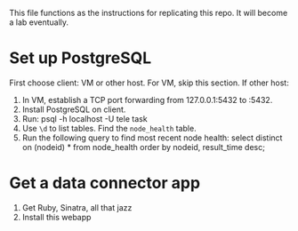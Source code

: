 This file functions as the instructions for replicating this repo. It will become a lab eventually.

# Set up PostgreSQL

First choose client: VM or other host. For VM, skip this section. If other host:

1. In VM, establish a TCP port forwarding from 127.0.0.1:5432 to <guest IP>:5432.
2. Install PostgreSQL on client.
3. Run:
    psql -h localhost -U tele task
4. Use `\d` to list tables. Find the `node_health` table.
5. Run the following query to find most recent node health:
    select distinct on (nodeid) * from node_health order by nodeid, result_time desc;

# Get a data connector app

1. Get Ruby, Sinatra, all that jazz
2. Install this webapp
